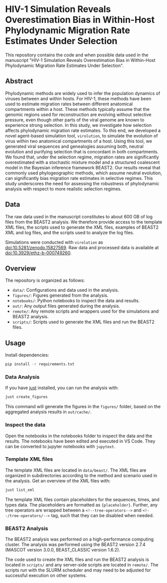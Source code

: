 # HIV-1 Simulation Reveals Overestimation Bias in Within-Host Phylodynamic Migration Rate Estimates Under Selection

This repository contains the code and when possible data used in the manuscript
"HIV-1 Simulation Reveals Overestimation Bias in Within-Host Phylodynamic
Migration Rate Estimates Under Selection".

## Abstract

Phylodynamic methods are widely used to infer the population dynamics of
viruses between and within hosts. For HIV-1, these methods have been used to
estimate migration rates between different anatomical compartments within a
host. These methods typically assume that the genomic regions used for
reconstruction are evolving without selective pressure, even though other parts
of the viral genome are known to experience strong selection. In this study, we
investigate how selection affects phylodynamic migration rate estimates. To
this end, we developed a novel agent-based simulation tool, `virolution`, to
simulate the evolution of virus within two anatomical compartments of a host.
Using this tool, we generated viral sequences and genealogies assuming both,
neutral evolution and purifying selection that is concordant in both
compartments. We found that, under the selection regime, migration rates are
significantly overestimated with a stochastic mixture model and a structured
coalescent model in the Bayesian inference framework BEAST2. Our results reveal
that commonly used phylogeographic methods, which assume neutral evolution, can
significantly bias migration rate estimates in selective regimes. This study
underscores the need for assessing the robustness of phylodynamic analysis with
respect to more realistic selection regimes.

## Data

The raw data used in the manuscript constitutes to about 600 GB of log files
from the BEAST2 analysis. We therefore provide access to the template XML
files, the scripts used to generate the XML files, examples of BEAST2 XML and
log files, and the scripts used to analyze the log files.

Simulations were conducted with `virolution` as
[doi:10.5281/zenodo.15827569](https://doi.org/10.5281/zenodo.15827569). Raw
data and processed data is available at
[doi:10.3929/ethz-b-000749260](https://doi.org/10.3929/ethz-b-000749260).


## Overview

The repository is organized as follows:

- `data/`: Configurations and data used in the analysis.
- `figures/`: Figures generated from the analysis.
- `notebooks/`: Python notebooks to inspect the data and results.
- `out/`: Any output files generated during the analysis.
- `remote/`: Any remote scripts and wrappers used for the simulations and
  BEAST2 analysis.
- `scripts/`: Scripts used to generate the XML files and run the BEAST2 files.

## Usage

Install dependencies:

```bash
pip install -r requirements.txt
```

### Data Analysis

If you have [just](https://github.com/caseyjust/just) installed, you can run
the analysis with:

```bash
just create_figures
```

This command will generate the figures in the `figures/` folder, based on the
aggregated analysis results in `out/cache/`.

### Inspect the data

Open the notebooks in the notebooks folder to inspect the data and the results.
The notebooks have been edited and executed in VS Code. They can be converted
to jupyter notebooks with `jupytext`.

### Template XML files

The template XML files are located in `data/beast/`. The XML files are
organized in subdirectories according to the method and scenario used in the
analysis. Get an overview of the XML files with:

```bash
just list_xml
```

The template XML files contain placeholders for the sequences, times, and types
data. The placeholders are formatted as `{placeholder}`. Further, any tree
operators are wrapped between a `<!--tree-operators-->` and
`<!--/tree-operators/-->` tag, such that they can be disabled when needed.

### BEAST2 Analysis

The BEAST2 analysis was performed on a high-performance computing cluster. The
analysis was performed using the BEAST2 version 2.7.4 (MASCOT version 3.0.0,
BEAST_CLASSIC version 1.6.2).

The code used to create the XML files and run the BEAST2 analysis is located in
`scripts/` and any server-side scripts are located in `remote/`. The scripts
run with the SLURM scheduler and may need to be adjusted for successful execution
on other systems.

